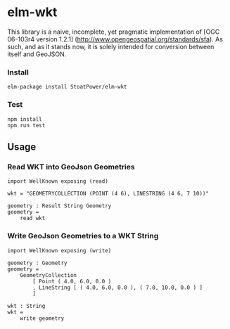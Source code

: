 # elm-wkt

This library is a naive, incomplete, yet pragmatic implementation of [OGC 06-103r4 version 1.2.1]
(http://www.opengeospatial.org/standards/sfa). As such, and as it stands now, it is solely intended for conversion between itself and GeoJSON.

### Install
```
elm-package install StoatPower/elm-wkt
```

### Test
```
npm install
npm run test
```

## Usage

### Read WKT into GeoJson Geometries
```
import WellKnown exposing (read)

wkt = "GEOMETRYCOLLECTION (POINT (4 6), LINESTRING (4 6, 7 10))"

geometry : Result String Geometry
geometry =
    read wkt
```

### Write GeoJson Geometries to a WKT String
```
import WellKnown exposing (write)

geometry : Geometry
geometry = 
    GeometryCollection
        [ Point ( 4.0, 6.0, 0.0 )
        , LineString [ ( 4.0, 6.0, 0.0 ), ( 7.0, 10.0, 0.0 ) ]
        ]

wkt : String
wkt =
    write geometry
``` 

